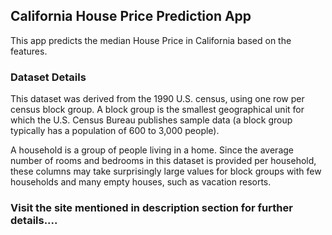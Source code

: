 ## California House Price Prediction App
This app predicts the median House Price in California based on the features.

### Dataset Details
This dataset was derived from the 1990 U.S. census, using one row per census block group. A block group is the smallest geographical unit for which the U.S. Census Bureau publishes sample data (a block group typically has a population of 600 to 3,000 people).

A household is a group of people living in a home. Since the average number of rooms and bedrooms in this dataset is provided per household, these columns may take surprisingly large values for block groups with few households and many empty houses, such as vacation resorts.

### Visit the site mentioned in description section for further details....
